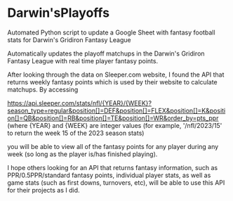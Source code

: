 # Darwin'sPlayoffs
Automated Python script to update a Google Sheet with fantasy football stats for Darwin's Gridiron Fantasy League

Automatically updates the playoff matchups in the Darwin's Gridiron Fantasy League with real time player fantasy points.

After looking through the data on Sleeper.com website, I found the API that returns weekly fantasy points which is used by their website to calculate matchups. By accessing

https://api.sleeper.com/stats/nfl/{YEAR}/{WEEK}?season_type=regular&position[]=DEF&position[]=FLEX&position[]=K&position[]=QB&position[]=RB&position[]=TE&position[]=WR&order_by=pts_ppr
(where {YEAR} and {WEEK} are integer values (for example, '/nfl/2023/15' to return the week 15 of the 2023 season stats)

you will be able to view all of the fantasy points for any player during any week (so long as the player is/has finished playing). 

I hope others looking for an API that returns fantasy information, such as PPR/0.5PPR/standard fantasy points, individual player stats, as well as game stats (such as first downs, turnovers, etc), will be able to use this API for their projects as I did.
